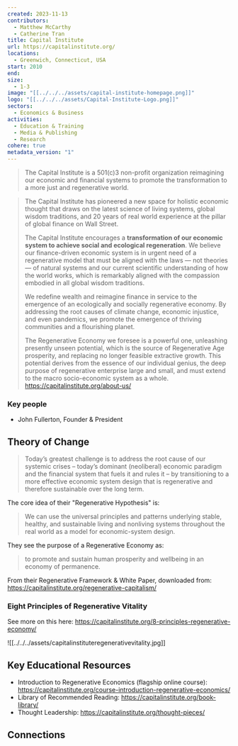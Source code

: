 ```yaml
---
created: 2023-11-13
contributors:
  - Matthew McCarthy
  - Catherine Tran
title: Capital Institute
url: https://capitalinstitute.org/
locations:
  - Greenwich, Connecticut, USA
start: 2010
end: 
size:
  - 1-3
image: "[[../../../assets/capital-institute-homepage.png]]"
logo: "[[../../../assets/Capital-Institute-Logo.png]]"
sectors:
  - Economics & Business
activities:
  - Education & Training
  - Media & Publishing
  - Research
cohere: true
metadata_version: "1"
---
```

>The Capital Institute is a 501(c)3 non-profit organization reimagining our economic and financial systems to promote the transformation to a more just and regenerative world.

>The Capital Institute has pioneered a new space for holistic economic thought that draws on the latest science of living systems, global wisdom traditions, and 20 years of real world experience at the pillar of global finance on Wall Street.
>
>The Capital Institute encourages a **transformation of our economic system to achieve social and ecological regeneration**. We believe our finance-driven economic system is in urgent need of a regenerative model that must be aligned with the laws — not theories — of natural systems and our current scientific understanding of how the world works, which is remarkably aligned with the compassion embodied in all global wisdom traditions.
>
>We redefine wealth and reimagine finance in service to the emergence of an ecologically and socially regenerative economy. By addressing the root causes of climate change, economic injustice, and even pandemics, we promote the emergence of thriving communities and a flourishing planet.
>
>The Regenerative Economy we foresee is a powerful one, unleashing presently unseen potential, which is the source of Regenerative Age prosperity, and replacing no longer feasible extractive growth. This potential derives from the essence of our individual genius, the deep purpose of regenerative enterprise large and small, and must extend to the macro socio-economic system as a whole.
https://capitalinstitute.org/about-us/

### Key people 

- John Fullerton, Founder & President

## Theory of Change 

>Today’s greatest challenge is to address the root cause of our systemic crises – today’s dominant (neoliberal) economic paradigm and the financial system that fuels it and rules it – by transitioning to a more effective economic system design that is regenerative and therefore sustainable over the long term.

The core idea of their "Regenerative Hypothesis" is: 
>We can use the universal principles and patterns underlying stable, healthy, and sustainable living and nonliving systems throughout the real world as a model for economic-system design.

They see the purpose of a Regenerative Economy as:
>to promote and sustain human prosperity and wellbeing in an economy of permanence.

From their Regenerative Framework & White Paper, downloaded from: https://capitalinstitute.org/regenerative-capitalism/

### Eight Principles of Regenerative Vitality

See more on this here: https://capitalinstitute.org/8-principles-regenerative-economy/

![[../../../assets/capitalinstituteregenerativevitality.jpg]]

## Key Educational Resources 

- Introduction to Regenerative Economics (flagship online course): https://capitalinstitute.org/course-introduction-regenerative-economics/
- Library of Recommended Reading: https://capitalinstitute.org/book-library/
- Thought Leadership: https://capitalinstitute.org/thought-pieces/

## Connections 
